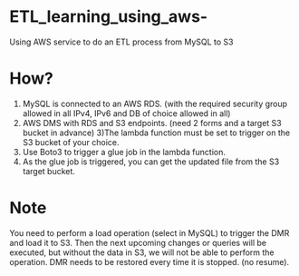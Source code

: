 # ETL_learning_using_aws-
Using AWS service to do an ETL process from MySQL to S3 

# How?

1) MySQL is connected to an AWS RDS. (with the required security group allowed in all IPv4, IPv6 and DB of choice allowed in all)
2) AWS DMS with RDS and S3 endpoints. (need 2 forms and a target S3 bucket in advance)
3)The lambda function must be set to trigger on the S3 bucket of your choice.
4) Use Boto3 to trigger a glue job in the lambda function.
5) As the glue job is triggered, you can get the updated file from the S3 target bucket.

# Note
You need to perform a load operation (select in MySQL) to trigger the DMR and load it to S3.
Then the next upcoming changes or queries will be executed, but without the data in S3, we will not be able to perform the operation.
DMR needs to be restored every time it is stopped. (no resume).
